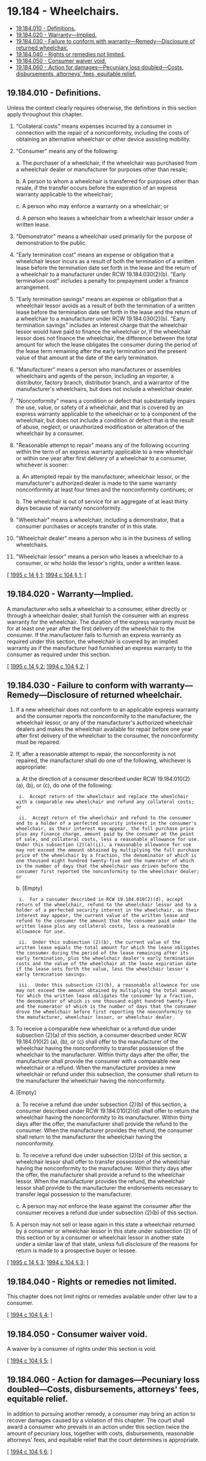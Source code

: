 # 19.184 - Wheelchairs.
* [19.184.010 - Definitions.](#19184010---definitions)
* [19.184.020 - Warranty—Implied.](#19184020---warrantyimplied)
* [19.184.030 - Failure to conform with warranty—Remedy—Disclosure of returned wheelchair.](#19184030---failure-to-conform-with-warrantyremedydisclosure-of-returned-wheelchair)
* [19.184.040 - Rights or remedies not limited.](#19184040---rights-or-remedies-not-limited)
* [19.184.050 - Consumer waiver void.](#19184050---consumer-waiver-void)
* [19.184.060 - Action for damages—Pecuniary loss doubled—Costs, disbursements, attorneys' fees, equitable relief.](#19184060---action-for-damagespecuniary-loss-doubledcosts-disbursements-attorneys-fees-equitable-relief)
## 19.184.010 - Definitions.
Unless the context clearly requires otherwise, the definitions in this section apply throughout this chapter.

1. "Collateral costs" means expenses incurred by a consumer in connection with the repair of a nonconformity, including the costs of obtaining an alternative wheelchair or other device assisting mobility.

2. "Consumer" means any of the following:

    a.  The purchaser of a wheelchair, if the wheelchair was purchased from a wheelchair dealer or manufacturer for purposes other than resale;

    b.  A person to whom a wheelchair is transferred for purposes other than resale, if the transfer occurs before the expiration of an express warranty applicable to the wheelchair;

    c.  A person who may enforce a warranty on a wheelchair; or

    d.  A person who leases a wheelchair from a wheelchair lessor under a written lease.

3. "Demonstrator" means a wheelchair used primarily for the purpose of demonstration to the public.

4. "Early termination cost" means an expense or obligation that a wheelchair lessor incurs as a result of both the termination of a written lease before the termination date set forth in the lease and the return of a wheelchair to a manufacturer under RCW 19.184.030(2)(b). "Early termination cost" includes a penalty for prepayment under a finance arrangement.

5. "Early termination savings" means an expense or obligation that a wheelchair lessor avoids as a result of both the termination of a written lease before the termination date set forth in the lease and the return of a wheelchair to a manufacturer under RCW 19.184.030(2)(b). "Early termination savings" includes an interest charge that the wheelchair lessor would have paid to finance the wheelchair or, if the wheelchair lessor does not finance the wheelchair, the difference between the total amount for which the lease obligates the consumer during the period of the lease term remaining after the early termination and the present value of that amount at the date of the early termination.

6. "Manufacturer" means a person who manufactures or assembles wheelchairs and agents of the person, including an importer, a distributor, factory branch, distributor branch, and a warrantor of the manufacturer's wheelchairs, but does not include a wheelchair dealer.

7. "Nonconformity" means a condition or defect that substantially impairs the use, value, or safety of a wheelchair, and that is covered by an express warranty applicable to the wheelchair or to a component of the wheelchair, but does not include a condition or defect that is the result of abuse, neglect, or unauthorized modification or alteration of the wheelchair by a consumer.

8. "Reasonable attempt to repair" means any of the following occurring within the term of an express warranty applicable to a new wheelchair or within one year after first delivery of a wheelchair to a consumer, whichever is sooner:

    a.  An attempted repair by the manufacturer, wheelchair lessor, or the manufacturer's authorized dealer is made to the same warranty nonconformity at least four times and the nonconformity continues; or

    b.  The wheelchair is out of service for an aggregate of at least thirty days because of warranty nonconformity.

9. "Wheelchair" means a wheelchair, including a demonstrator, that a consumer purchases or accepts transfer of in this state.

10. "Wheelchair dealer" means a person who is in the business of selling wheelchairs.

11. "Wheelchair lessor" means a person who leases a wheelchair to a consumer, or who holds the lessor's rights, under a written lease.

\[ [1995 c 14 § 1](http://lawfilesext.leg.wa.gov/biennium/1995-96/Pdf/Bills/Session%20Laws/House/1702.SL.pdf?cite=1995%20c%2014%20§%201); [1994 c 104 § 1](http://lawfilesext.leg.wa.gov/biennium/1993-94/Pdf/Bills/Session%20Laws/House/1466.SL.pdf?cite=1994%20c%20104%20§%201); \]

## 19.184.020 - Warranty—Implied.
A manufacturer who sells a wheelchair to a consumer, either directly or through a wheelchair dealer, shall furnish the consumer with an express warranty for the wheelchair. The duration of the express warranty must be for at least one year after the first delivery of the wheelchair to the consumer. If the manufacturer fails to furnish an express warranty as required under this section, the wheelchair is covered by an implied warranty as if the manufacturer had furnished an express warranty to the consumer as required under this section.

\[ [1995 c 14 § 2](http://lawfilesext.leg.wa.gov/biennium/1995-96/Pdf/Bills/Session%20Laws/House/1702.SL.pdf?cite=1995%20c%2014%20§%202); [1994 c 104 § 2](http://lawfilesext.leg.wa.gov/biennium/1993-94/Pdf/Bills/Session%20Laws/House/1466.SL.pdf?cite=1994%20c%20104%20§%202); \]

## 19.184.030 - Failure to conform with warranty—Remedy—Disclosure of returned wheelchair.
1. If a new wheelchair does not conform to an applicable express warranty and the consumer reports the nonconformity to the manufacturer, the wheelchair lessor, or any of the manufacturer's authorized wheelchair dealers and makes the wheelchair available for repair before one year after first delivery of the wheelchair to the consumer, the nonconformity must be repaired.

2. If, after a reasonable attempt to repair, the nonconformity is not repaired, the manufacturer shall do one of the following, whichever is appropriate:

    a.  At the direction of a consumer described under RCW 19.184.010(2) (a), (b), or (c), do one of the following:

        i.  Accept return of the wheelchair and replace the wheelchair with a comparable new wheelchair and refund any collateral costs; or

        ii.  Accept return of the wheelchair and refund to the consumer and to a holder of a perfected security interest in the consumer's wheelchair, as their interest may appear, the full purchase price plus any finance charge, amount paid by the consumer at the point of sale, and collateral costs, less a reasonable allowance for use. Under this subsection (2)(a)(ii), a reasonable allowance for use may not exceed the amount obtained by multiplying the full purchase price of the wheelchair by a fraction, the denominator of which is one thousand eight hundred twenty-five and the numerator of which is the number of days that the wheelchair was driven before the consumer first reported the nonconformity to the wheelchair dealer; or

    b.  [Empty]

        i.  For a consumer described in RCW 19.184.010(2)(d), accept return of the wheelchair, refund to the wheelchair lessor and to a holder of a perfected security interest in the wheelchair, as their interest may appear, the current value of the written lease and refund to the consumer the amount that the consumer paid under the written lease plus any collateral costs, less a reasonable allowance for use.

        ii.  Under this subsection (2)(b), the current value of the written lease equals the total amount for which the lease obligates the consumer during the period of the lease remaining after its early termination, plus the wheelchair dealer's early termination costs and the value of the wheelchair at the lease expiration date if the lease sets forth the value, less the wheelchair lessor's early termination savings.

        iii.  Under this subsection (2)(b), a reasonable allowance for use may not exceed the amount obtained by multiplying the total amount for which the written lease obligates the consumer by a fraction, the denominator of which is one thousand eight hundred twenty-five and the numerator of which is the number of days that the consumer drove the wheelchair before first reporting the nonconformity to the manufacturer, wheelchair lessor, or wheelchair dealer.

3. To receive a comparable new wheelchair or a refund due under subsection (2)(a) of this section, a consumer described under RCW 19.184.010(2) (a), (b), or (c) shall offer to the manufacturer of the wheelchair having the nonconformity to transfer possession of the wheelchair to the manufacturer. Within thirty days after the offer, the manufacturer shall provide the consumer with a comparable new wheelchair or a refund. When the manufacturer provides a new wheelchair or refund under this subsection, the consumer shall return to the manufacturer the wheelchair having the nonconformity.

4. [Empty]

    a.  To receive a refund due under subsection (2)(b) of this section, a consumer described under RCW 19.184.010(2)(d) shall offer to return the wheelchair having the nonconformity to its manufacturer. Within thirty days after the offer, the manufacturer shall provide the refund to the consumer. When the manufacturer provides the refund, the consumer shall return to the manufacturer the wheelchair having the nonconformity.

    b.  To receive a refund due under subsection (2)(b) of this section, a wheelchair lessor shall offer to transfer possession of the wheelchair having the nonconformity to the manufacturer. Within thirty days after the offer, the manufacturer shall provide a refund to the wheelchair lessor. When the manufacturer provides the refund, the wheelchair lessor shall provide to the manufacturer the endorsements necessary to transfer legal possession to the manufacturer.

    c.  A person may not enforce the lease against the consumer after the consumer receives a refund due under subsection (2)(b) of this section.

5. A person may not sell or lease again in this state a wheelchair returned by a consumer or wheelchair lessor in this state under subsection (2) of this section or by a consumer or wheelchair lessor in another state under a similar law of that state, unless full disclosure of the reasons for return is made to a prospective buyer or lessee.

\[ [1995 c 14 § 3](http://lawfilesext.leg.wa.gov/biennium/1995-96/Pdf/Bills/Session%20Laws/House/1702.SL.pdf?cite=1995%20c%2014%20§%203); [1994 c 104 § 3](http://lawfilesext.leg.wa.gov/biennium/1993-94/Pdf/Bills/Session%20Laws/House/1466.SL.pdf?cite=1994%20c%20104%20§%203); \]

## 19.184.040 - Rights or remedies not limited.
This chapter does not limit rights or remedies available under other law to a consumer.

\[ [1994 c 104 § 4](http://lawfilesext.leg.wa.gov/biennium/1993-94/Pdf/Bills/Session%20Laws/House/1466.SL.pdf?cite=1994%20c%20104%20§%204); \]

## 19.184.050 - Consumer waiver void.
A waiver by a consumer of rights under this section is void.

\[ [1994 c 104 § 5](http://lawfilesext.leg.wa.gov/biennium/1993-94/Pdf/Bills/Session%20Laws/House/1466.SL.pdf?cite=1994%20c%20104%20§%205); \]

## 19.184.060 - Action for damages—Pecuniary loss doubled—Costs, disbursements, attorneys' fees, equitable relief.
In addition to pursuing another remedy, a consumer may bring an action to recover damages caused by a violation of this chapter. The court shall award a consumer who prevails in an action under this section twice the amount of pecuniary loss, together with costs, disbursements, reasonable attorneys' fees, and equitable relief that the court determines is appropriate.

\[ [1994 c 104 § 6](http://lawfilesext.leg.wa.gov/biennium/1993-94/Pdf/Bills/Session%20Laws/House/1466.SL.pdf?cite=1994%20c%20104%20§%206); \]

